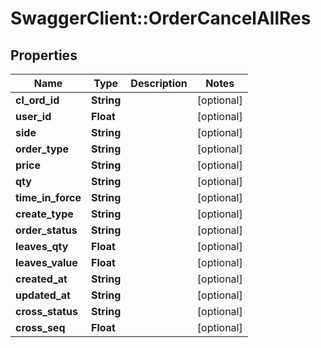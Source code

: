 # SwaggerClient::OrderCancelAllRes

## Properties
Name | Type | Description | Notes
------------ | ------------- | ------------- | -------------
**cl_ord_id** | **String** |  | [optional] 
**user_id** | **Float** |  | [optional] 
**side** | **String** |  | [optional] 
**order_type** | **String** |  | [optional] 
**price** | **String** |  | [optional] 
**qty** | **String** |  | [optional] 
**time_in_force** | **String** |  | [optional] 
**create_type** | **String** |  | [optional] 
**order_status** | **String** |  | [optional] 
**leaves_qty** | **Float** |  | [optional] 
**leaves_value** | **Float** |  | [optional] 
**created_at** | **String** |  | [optional] 
**updated_at** | **String** |  | [optional] 
**cross_status** | **String** |  | [optional] 
**cross_seq** | **Float** |  | [optional] 


